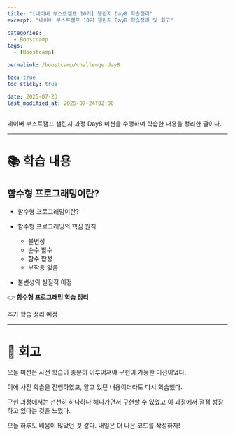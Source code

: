 ```yaml
---
title: "[네이버 부스트캠프 10기] 챌린지 Day8 학습정리"
excerpt: "네이버 부스트캠프 10기 챌린지 Day8 학습정리 및 회고"

categories:
  - Boostcamp
tags:
  - [Boostcamp]

permalink: /boostcamp/challenge-day8

toc: true
toc_sticky: true

date: 2025-07-23
last_modified_at: 2025-07-24T02:00
---
```


네이버 부스트캠프 챌린지 과정 Day8 미션을 수행하며 학습한 내용을 정리한 글이다.

---

# 📚 학습 내용

## 함수형 프로그래밍이란?

- 함수형 프로그래밍이란?

- 함수형 프로그래밍의 핵심 원칙

  - 불변성
  - 순수 함수
  - 함수 합성
  - 부작용 없음

- 불변성의 실질적 이점

👉 **[함수형 프로그래밍 학습 정리](/software-engineering/functional-programming-basics)**

추가 학습 정리 예정

---

# 🤔 회고

오늘 미션은 사전 학습이 충분히 이루어져야 구현이 가능한 미션이었다.

이에 사전 학습을 진행하였고, 알고 있던 내용이더라도 다시 학습했다.

구현 과정에서는 천천히 하나하나 해나가면서 구현할 수 있었고 이 과정에서 점점 성장하고 있다는 것을 느꼈다.

오늘 하루도 배움이 많았던 것 같다. 내일은 더 나은 코드를 작성하자!
